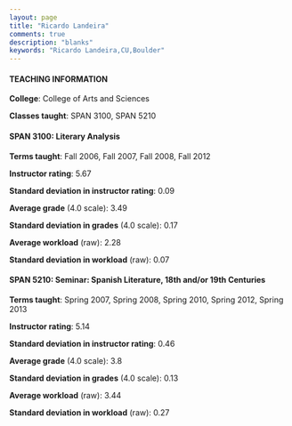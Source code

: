```yaml
---
layout: page
title: "Ricardo Landeira" 
comments: true
description: "blanks"
keywords: "Ricardo Landeira,CU,Boulder"
---
```

<head>
<script src="https://ajax.googleapis.com/ajax/libs/jquery/2.1.3/jquery.min.js"></script>
<script src="https://dl.dropboxusercontent.com/s/pc42nxpaw1ea4o9/highcharts.js?dl=0"></script>
<!-- <script src="../assets/js/highcharts.js"></script> -->
<style type="text/css">@font-face {
	font-family: "Bebas Neue";
	src: url(https://www.filehosting.org/file/details/544349/BebasNeue Regular.otf) format("opentype");
	}
	h1.Bebas { 
		font-family: "Bebas Neue", Verdana, Tahoma;
	}
</style>
</head>
	   
#### TEACHING INFORMATION

**College**: College of Arts and Sciences

**Classes taught**: SPAN 3100, SPAN 5210

#### SPAN 3100: Literary Analysis

**Terms taught**: Fall 2006, Fall 2007, Fall 2008, Fall 2012

**Instructor rating**: 5.67

**Standard deviation in instructor rating**: 0.09

**Average grade** (4.0 scale): 3.49

**Standard deviation in grades** (4.0 scale): 0.17

**Average workload** (raw): 2.28

**Standard deviation in workload** (raw): 0.07

#### SPAN 5210: Seminar: Spanish Literature, 18th and/or 19th Centuries

**Terms taught**: Spring 2007, Spring 2008, Spring 2010, Spring 2012, Spring 2013

**Instructor rating**: 5.14

**Standard deviation in instructor rating**: 0.46

**Average grade** (4.0 scale): 3.8

**Standard deviation in grades** (4.0 scale): 0.13

**Average workload** (raw): 3.44

**Standard deviation in workload** (raw): 0.27

